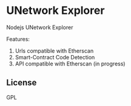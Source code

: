 # UNetwork Explorer

Nodejs UNetwork Explorer

Features: 

1. Urls compatible with Etherscan
2. Smart-Contract Code Detection
3. API compatible with Etherscan (in progress)


## License

GPL
